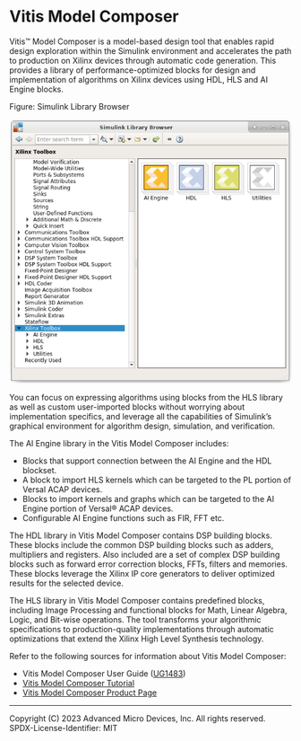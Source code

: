 # Vitis Model Composer

Vitis™ Model Composer is a model-based design tool that enables rapid
design exploration within the Simulink environment and accelerates the
path to production on Xilinx devices through automatic code generation.
This provides a library of performance-optimized blocks for design and
implementation of algorithms on Xilinx devices using HDL, HLS and AI
Engine blocks.

Figure: Simulink Library Browser

![](./Images/hot1603112233592.png)

You can focus on expressing algorithms using blocks from the HLS library
as well as custom user-imported blocks without worrying about
implementation specifics, and leverage all the capabilities of
Simulink’s graphical environment for algorithm design, simulation, and
verification.

The AI Engine library in the Vitis Model Composer includes:

- Blocks that support connection between the AI Engine and the HDL
  blockset.
- A block to import HLS kernels which can be targeted to the PL portion
  of Versal ACAP devices.
- Blocks to import kernels and graphs which can be targeted to the AI
  Engine portion of Versal® ACAP devices.
- Configurable AI Engine functions such as FIR, FFT etc.

The HDL library in Vitis Model Composer contains DSP building blocks.
These blocks include the common DSP building blocks such as adders,
multipliers and registers. Also included are a set of complex DSP
building blocks such as forward error correction blocks, FFTs, filters
and memories. These blocks leverage the Xilinx IP core generators to
deliver optimized results for the selected device.

The HLS library in Vitis Model Composer contains predefined blocks,
including Image Processing and functional blocks for Math, Linear
Algebra, Logic, and Bit-wise operations. The tool transforms your
algorithmic specifications to production-quality implementations through
automatic optimizations that extend the Xilinx High Level Synthesis
technology.

Refer to the following sources for information about Vitis Model
Composer:

- Vitis Model Composer User Guide
  ([UG1483](https://docs.xilinx.com/access/sources/dita/map?Doc_Version=2021.2%20English&url=ug1483-model-composer-sys-gen-user-guide))
- [Vitis Model Composer Tutorial](https://github.com/Xilinx/Vitis_Model_Composer/blob/2023.2/Tutorials/README.md)
- [Vitis Model Composer Product
  Page](https://www.xilinx.com/products/design-tools/vitis/vitis-model-composer.html)

--------------
Copyright (C) 2023 Advanced Micro Devices, Inc. All rights reserved.
SPDX-License-Identifier: MIT
